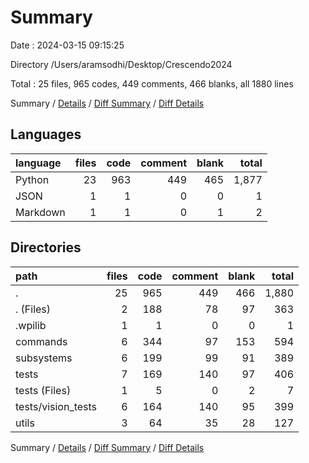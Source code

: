 # Summary

Date : 2024-03-15 09:15:25

Directory /Users/aramsodhi/Desktop/Crescendo2024

Total : 25 files,  965 codes, 449 comments, 466 blanks, all 1880 lines

Summary / [Details](details.md) / [Diff Summary](diff.md) / [Diff Details](diff-details.md)

## Languages
| language | files | code | comment | blank | total |
| :--- | ---: | ---: | ---: | ---: | ---: |
| Python | 23 | 963 | 449 | 465 | 1,877 |
| JSON | 1 | 1 | 0 | 0 | 1 |
| Markdown | 1 | 1 | 0 | 1 | 2 |

## Directories
| path | files | code | comment | blank | total |
| :--- | ---: | ---: | ---: | ---: | ---: |
| . | 25 | 965 | 449 | 466 | 1,880 |
| . (Files) | 2 | 188 | 78 | 97 | 363 |
| .wpilib | 1 | 1 | 0 | 0 | 1 |
| commands | 6 | 344 | 97 | 153 | 594 |
| subsystems | 6 | 199 | 99 | 91 | 389 |
| tests | 7 | 169 | 140 | 97 | 406 |
| tests (Files) | 1 | 5 | 0 | 2 | 7 |
| tests/vision_tests | 6 | 164 | 140 | 95 | 399 |
| utils | 3 | 64 | 35 | 28 | 127 |

Summary / [Details](details.md) / [Diff Summary](diff.md) / [Diff Details](diff-details.md)
